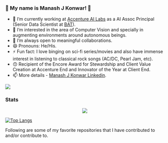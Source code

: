 ### 👋 My name is Manash J Konwar! 👾

- 🔭 I’m currently working at [Accenture AI Labs](https://www.accenture.com/us-en) as a AI Assoc Principal (Senior Data Scientist at [BAT](https://www.bat.com/)).
- 🌱 I’m interested in the area of Computer Vision and specially in augmenting environments around autonomous beings.
- 👯 I’m always open to meaningful collaborations.
- 😄 Pronouns: He/His.
- ⚡ Fun fact: I love binging on sci-fi series/movies and also have immense interest in listening to classical rock songs (AC/DC, Pearl Jam, etc). 
- 🙃 Recipient of the Encore Award for Stewardship and Client Value Creation at Accenture End and Innovator of the Year at Client End.
- 📫 More details - [Manash J Konwar Linkedin](https://www.linkedin.com/in/manashjkonwar/).

<img src="https://github-readme-stats.vercel.app/api?username=ManashJKonwar&&show_icons=true&title_color=ffffff&icon_color=bb2acf&text_color=daf7dc&bg_color=191919">

### Stats

<div align="center">
   <img src="https://github-profile-trophy.vercel.app/?username=dsindex&theme=flat&no-frame=true&margin-w=30" />
</div>

[![Top Langs](https://github-readme-stats.vercel.app/api/top-langs/?username=ManashJKonwar&langs_count=5&theme=algolia)](https://github.com/anuraghazra/github-readme-stats)

Following are some of my favorite repositories that I have contributed to and/or contribute to. 
